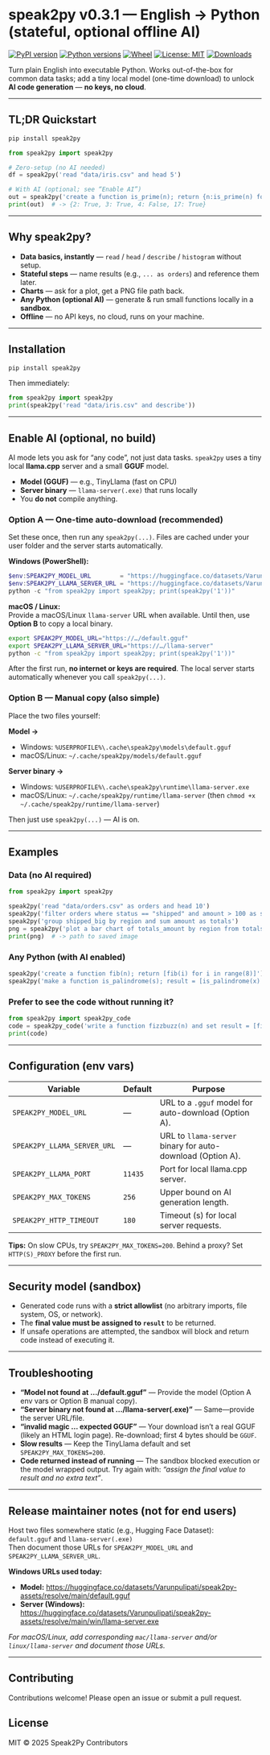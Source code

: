 # speak2py v0.3.1 — English → Python (stateful, optional offline AI)

[![PyPI version](https://img.shields.io/pypi/v/speak2py.svg)](https://pypi.org/project/speak2py/)
[![Python versions](https://img.shields.io/pypi/pyversions/speak2py.svg)](https://pypi.org/project/speak2py/)
[![Wheel](https://img.shields.io/pypi/wheel/speak2py.svg)](https://pypi.org/project/speak2py/)
[![License: MIT](https://img.shields.io/badge/License-MIT-yellow.svg)](#license)
[![Downloads](https://img.shields.io/pypi/dm/speak2py?label=Downloads)](https://pypi.org/project/speak2py/)

Turn plain English into executable Python. Works out-of-the-box for common data tasks; add a tiny local model (one-time download) to unlock **AI code generation** — **no keys, no cloud**.

---

## TL;DR Quickstart

```bash
pip install speak2py
```

```python
from speak2py import speak2py

# Zero-setup (no AI needed)
df = speak2py('read "data/iris.csv" and head 5')

# With AI (optional; see “Enable AI”)
out = speak2py('create a function is_prime(n); return {n:is_prime(n) for n in [2,3,4,17]}')
print(out)  # -> {2: True, 3: True, 4: False, 17: True}
```

---

## Why speak2py?

- **Data basics, instantly** — `read` / `head` / `describe` / `histogram` without setup.
- **Stateful steps** — name results (e.g., `... as orders`) and reference them later.
- **Charts** — ask for a plot, get a PNG file path back.
- **Any Python (optional AI)** — generate & run small functions locally in a **sandbox**.
- **Offline** — no API keys, no cloud, runs on your machine.

---

## Installation

```bash
pip install speak2py
```

Then immediately:

```python
from speak2py import speak2py
print(speak2py('read "data/iris.csv" and describe'))
```

---

## Enable AI (optional, no build)

AI mode lets you ask for “any code”, not just data tasks. `speak2py` uses a tiny local **llama.cpp** server and a small **GGUF** model.

- **Model (GGUF)** — e.g., TinyLlama (fast on CPU)
- **Server binary** — `llama-server(.exe)` that runs locally
- You **do not** compile anything.

### Option A — One-time auto-download (recommended)

Set these once, then run any `speak2py(...)`. Files are cached under your user folder and the server starts automatically.

**Windows (PowerShell):**

```powershell
$env:SPEAK2PY_MODEL_URL        = "https://huggingface.co/datasets/Varunpulipati/speak2py-assets/resolve/main/default.gguf"
$env:SPEAK2PY_LLAMA_SERVER_URL = "https://huggingface.co/datasets/Varunpulipati/speak2py-assets/resolve/main/win/llama-server.exe"
python -c "from speak2py import speak2py; print(speak2py('1'))"
```

**macOS / Linux:**  
Provide a macOS/Linux `llama-server` URL when available. Until then, use **Option B** to copy a local binary.

```bash
export SPEAK2PY_MODEL_URL="https://…/default.gguf"
export SPEAK2PY_LLAMA_SERVER_URL="https://…/llama-server"
python -c "from speak2py import speak2py; print(speak2py('1'))"
```

After the first run, **no internet or keys are required**. The local server starts automatically whenever you call `speak2py(...)`.

### Option B — Manual copy (also simple)

Place the two files yourself:

**Model →**

- Windows: `%USERPROFILE%\.cache\speak2py\models\default.gguf`
- macOS/Linux: `~/.cache/speak2py/models/default.gguf`

**Server binary →**

- Windows: `%USERPROFILE%\.cache\speak2py\runtime\llama-server.exe`
- macOS/Linux: `~/.cache/speak2py/runtime/llama-server` (then `chmod +x ~/.cache/speak2py/runtime/llama-server`)

Then just use `speak2py(...)` — AI is on.

---

## Examples

### Data (no AI required)

```python
from speak2py import speak2py

speak2py('read "data/orders.csv" as orders and head 10')
speak2py('filter orders where status == "shipped" and amount > 100 as shipped_big')
speak2py('group shipped_big by region and sum amount as totals')
png = speak2py('plot a bar chart of totals_amount by region from totals')
print(png)  # -> path to saved image
```

### Any Python (with AI enabled)

```python
speak2py('create a function fib(n); return [fib(i) for i in range(8)]')
speak2py('make a function is_palindrome(s); result = [is_palindrome(x) for x in ["aba","abc","abba"]]')
```

### Prefer to see the code without running it?

```python
from speak2py import speak2py_code
code = speak2py_code('write a function fizzbuzz(n) and set result = [fizzbuzz(i) for i in range(1,21)]')
print(code)
```

---

## Configuration (env vars)

| Variable                    | Default | Purpose                                                    |
| --------------------------- | ------- | ---------------------------------------------------------- |
| `SPEAK2PY_MODEL_URL`        | —       | URL to a `.gguf` model for auto-download (Option A).       |
| `SPEAK2PY_LLAMA_SERVER_URL` | —       | URL to `llama-server` binary for auto-download (Option A). |
| `SPEAK2PY_LLAMA_PORT`       | `11435` | Port for local llama.cpp server.                           |
| `SPEAK2PY_MAX_TOKENS`       | `256`   | Upper bound on AI generation length.                       |
| `SPEAK2PY_HTTP_TIMEOUT`     | `180`   | Timeout (s) for local server requests.                     |

**Tips:** On slow CPUs, try `SPEAK2PY_MAX_TOKENS=200`. Behind a proxy? Set `HTTP(S)_PROXY` before the first run.

---

## Security model (sandbox)

- Generated code runs with a **strict allowlist** (no arbitrary imports, file system, OS, or network).
- The **final value must be assigned to `result`** to be returned.
- If unsafe operations are attempted, the sandbox will block and return code instead of executing it.

---

## Troubleshooting

- **“Model not found at …/default.gguf”** — Provide the model (Option A env vars or Option B manual copy).
- **“Server binary not found at …/llama-server(.exe)”** — Same—provide the server URL/file.
- **“invalid magic … expected GGUF”** — Your download isn’t a real GGUF (likely an HTML login page). Re-download; first 4 bytes should be `GGUF`.
- **Slow results** — Keep the TinyLlama default and set `SPEAK2PY_MAX_TOKENS=200`.
- **Code returned instead of running** — The sandbox blocked execution or the model wrapped output. Try again with: _“assign the final value to result and no extra text”_.

---

## Release maintainer notes (not for end users)

Host two files somewhere static (e.g., Hugging Face Dataset):  
`default.gguf` and `llama-server(.exe)`  
Then document those URLs for `SPEAK2PY_MODEL_URL` and `SPEAK2PY_LLAMA_SERVER_URL`.

**Windows URLs used today:**

- **Model:** <https://huggingface.co/datasets/Varunpulipati/speak2py-assets/resolve/main/default.gguf>
- **Server (Windows):** <https://huggingface.co/datasets/Varunpulipati/speak2py-assets/resolve/main/win/llama-server.exe>

_For macOS/Linux, add corresponding `mac/llama-server` and/or `linux/llama-server` and document those URLs._

---

## Contributing

Contributions welcome! Please open an issue or submit a pull request.

## License

MIT © 2025 Speak2Py Contributors
